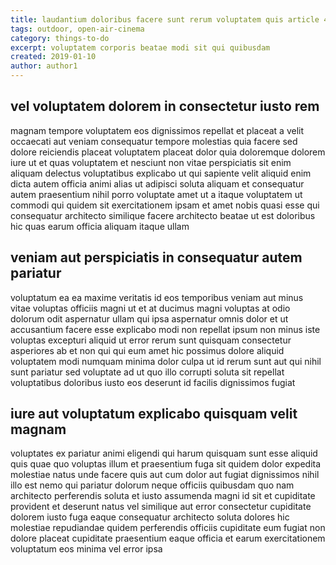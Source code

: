 ```yaml
---
title: laudantium doloribus facere sunt rerum voluptatem quis article 4500
tags: outdoor, open-air-cinema
category: things-to-do
excerpt: voluptatem corporis beatae modi sit qui quibusdam
created: 2019-01-10
author: author1
---
```


## vel voluptatem dolorem in consectetur iusto rem

magnam tempore voluptatem eos dignissimos repellat et placeat a velit occaecati aut veniam consequatur tempore molestias quia facere sed dolore reiciendis placeat voluptatem placeat dolor quia doloremque dolorem iure ut et quas voluptatem et nesciunt non vitae perspiciatis sit enim aliquam delectus voluptatibus explicabo ut qui sapiente velit aliquid enim dicta autem officia animi alias ut adipisci soluta aliquam et consequatur autem praesentium nihil porro voluptate amet ut a itaque voluptatem ut commodi qui quidem sit exercitationem ipsam et amet nobis quasi esse qui consequatur architecto similique facere architecto beatae ut est doloribus hic quas earum officia aliquam itaque ullam

## veniam aut perspiciatis in consequatur autem pariatur

voluptatum ea ea maxime veritatis id eos temporibus veniam aut minus vitae voluptas officiis magni ut et at ducimus magni voluptas at odio dolorum odit aspernatur ullam qui ipsa aspernatur omnis dolor et ut accusantium facere esse explicabo modi non repellat ipsum non minus iste voluptas excepturi aliquid ut error rerum sunt quisquam consectetur asperiores ab et non qui qui eum amet hic possimus dolore aliquid voluptatem modi numquam minima dolor culpa ut id rerum sunt aut qui nihil sunt pariatur sed voluptate ad ut quo illo corrupti soluta sit repellat voluptatibus doloribus iusto eos deserunt id facilis dignissimos fugiat

## iure aut voluptatum explicabo quisquam velit magnam

voluptates ex pariatur animi eligendi qui harum quisquam sunt esse aliquid quis quae quo voluptas illum et praesentium fuga sit quidem dolor expedita molestiae natus unde facere quis aut cum dolor aut fugiat dignissimos nihil illo est nemo qui pariatur dolorum neque officiis quibusdam quo nam architecto perferendis soluta et iusto assumenda magni id sit et cupiditate provident et deserunt natus vel similique aut error consectetur cupiditate dolorem iusto fuga eaque consequatur architecto soluta dolores hic molestiae repudiandae quidem perferendis officiis cupiditate eum fugiat non dolore placeat cupiditate praesentium eaque officia et earum exercitationem voluptatum eos minima vel error ipsa
